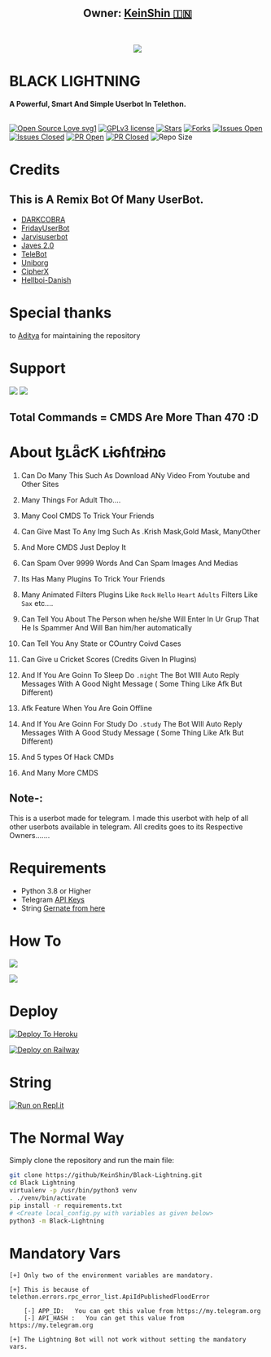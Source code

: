 
<h2 align="center"><b>Owner: <a href="https://telegram.dog/krish1303y">KeinShin 🇮🇳</a></b></h2>
<br>
<p align="center"><a href="https://t.me/lightning_support_group"><img src="https://telegra.ph/file/07d55d71944a852ac6d5e.jpg"></a></p> 
</p>
<h1>BLACK LIGHTNING</h1>
<b>A Powerful, Smart And Simple Userbot In Telethon.</b>
<br>
<br>

[![Open Source Love svg1](https://badges.frapsoft.com/os/v1/open-source.png?v=103)]( https://github.com/KeinShin/Black-Lightning)
[![GPLv3 license](https://img.shields.io/badge/License-GPLv3-blue.svg?&style=flat-square)]( https://github.com/KeinShin/Black-Lightning#copyright--license)
[![Stars](https://img.shields.io/github/stars/KeinShin/Black-Lightning?&style=flat-square)]( https://github.com/KeinShin/Black-Lightning/stargazers)
[![Forks](https://img.shields.io/github/forks/KeinShin/Black-Lightning?&style=flat-square)]( https://github.com/KeinShin/Black-Lightning/network/members)
[![Issues Open](https://img.shields.io/github/issues/KeinShin/Black-Lightning?&style=flat-square)]( https://github.com/KeinShin/Black-Lightning/issues)
[![Issues Closed](https://img.shields.io/github/issues-closed/KeinShin/Black-Lightning?&style=flat-square)]( https://github.com/KeinShin/Black-Lightning/issues?q=is:closed)
[![PR Open](https://img.shields.io/github/issues-pr/KeinShin/Black-Lightning?&style=flat-square)]( https://github.com/KeinShin/Black-Lightning/pulls)
[![PR Closed](https://img.shields.io/github/issues-pr-closed/KeinShin/Black-Lightning?&style=flat-square)]( https://github.com/KeinShin/Black-Lightning/pulls?q=is:closed)
![Repo Size](https://img.shields.io/github/repo-size/KeinShin/Black-Lightning?style=flat-square)
<br>


# Credits 
## This is A Remix Bot Of Many UserBot.
* [DARKCOBRA](https://github.com/DARK-COBRA/DARKCOBRA)
* [FridayUserBot](https://github.com/DevsExpo/FridayUserbot)
* [Jarvisuserbot](https://github.com/Jarvis-Works/JarvisUserbot)
* [Javes 2.0](https://github.com/Javes786/javes-2.0)
* [TeleBot](https://github.com/xditya/TeleBot)
* [Uniborg](https://github.com/SpEcHiDe/UniBorg)
* [CipherX](https://t.me/CipherXBot)
* [Hellboi-Danish](https://t.me/Hellboi-Danish)

# Special thanks
to [Aditya](https://github.com/Paramatin-OP) for maintaining the repository

# Support
<a href="https://t.me/Black_lightning_Channel"><img src="https://img.shields.io/badge/Join-Support%20Channel-red.svg?style=for-the-badge&logo=Telegram"></a>
<a href="https://t.me/lightning_support_group"><img src="https://img.shields.io/badge/Join-Support%20Group-blue.svg?style=for-the-badge&logo=Telegram"></a>

## Total Commands = CMDS Are More Than 470 :D
# About ɮʟǟƈᏦ ʟɨɢɦƭռɨռɢ

1. Can Do Many This Such As Download ANy Video From Youtube and Other Sites

2. Many Things For Adult Tho....

3. Many Cool CMDS To Trick Your Friends

4. Can Give Mast To Any Img Such As .Krish Mask,Gold Mask, ManyOther

5. And More CMDS Just Deploy It 

6. Can Spam Over 9999 Words And Can Spam Images And Medias

7. Its Has Many Plugins To Trick Your Friends 

8. Many  Animated Filters Plugins Like ```Rock``` ```Hello```  ```Heart```  ```Adults``` Filters Like ``Sax`` etc....

9. Can Tell You About The Person when he/she Will Enter In Ur Grup That He Is Spammer And Will Ban him/her automatically

10. Can Tell You Any State or COuntry Coivd Cases

11. Can Give u Cricket Scores (Credits Given In Plugins)

12. And If You Are Goinn To Sleep Do ```.night``` The Bot WIll Auto Reply Messages With A Good Night Message ( Some Thing Like Afk But Different)

13. Afk Feature When You Are Goin Offline

14. And If You Are Goinn For Study  Do ```.study``` The Bot WIll Auto Reply Messages With A Good Study Message ( Some Thing Like Afk But Different)

15. And 5 types Of Hack CMDs

16. And Many More CMDS 



## Note-: 

This is a userbot made for telegram. I made this userbot with help of all other userbots available in telegram. All credits goes to its Respective Owners.......

# Requirements 
* Python 3.8 or Higher
* Telegram [API Keys](https://my.telegram.org/apps)
* String [Gernate from here](https://repl.it/@Anmol10H/Lightning-Repl#main.py)


# How To

<a href="https://youtu.be/xfHcm_e92eQ"><img src="https://img.shields.io/badge/How%20To-Deploy-red.svg?logo=Youtube"></a>

<a href="https://app.gitbook.com/@poxsisofficial/s/blackBlack Lightning /"><img src="https://img.shields.io/badge/Read%20More-GitBook-red.svg"></a>

# Deploy

[![Deploy To Heroku](https://www.herokucdn.com/deploy/button.svg)](https://heroku.com/deploy?template=https://github.com/amin1383akh/Black-Lightning)

[![Deploy on Railway](https://railway.app/button.svg)](https://railway.app/new/template?template=https%3A%2F%2Fgithub.com%2FKeinShin%2FBlack-Lightning&envs=ALIVE_NAME%2CAPP_ID%2CAPI_HASH%2CSTRING_SESSION%2CCOMBINED_GROUP_ID%2CTG_BOT_TOKEN_BF_HER%2CTG_BOT_USER_NAME_BF_HER&ALIVE_NAMEDesc=Ur+Telegram+username+with+starts+with+@&APP_IDDesc=Get+this+value+from+my.telegram.org%21+Please+do+not+steal&API_HASHDesc=Get+this+value+from+my.telegram.org%21+Please+do+not+steal&STRING_SESSIONDesc=Get+this+value+by+running+python3+telesetup.py+locally+or+https%3A%2F%2Freplit.com%2F%40Paramatin%2FLightning-Repl%23main.py+online.&COMBINED_GROUP_IDDesc=This+is+all+in+one+group+id.+just+add+%40Missrose_bot+to+your+private+group+and+do+%2Fid&TG_BOT_TOKEN_BF_HERDesc=Needed+for+inline+buttons+maker.+Make+a+bot+at+http%3A%2F%2Ftelegram.dog%2FBotFather+and+get+the+token+of+your+bot.+Get+it+else+.help+won%27t+work.&TG_BOT_USER_NAME_BF_HERDesc=Needed+for+inline+buttons+maker.+Make+a+bot+at+http%3A%2F%2Ftelegram.dog%2FBotFather+and+get+the+username+of+your+bot.+Get+it+else+.help+won%27t+work)

# String

[![Run on Repl.it](https://repl.it/badge/github/KeinShin/Black-Lightning&theme=midnight-purple)](https://replit.com/@Paramatin/Lightning-Repl#main.py
)

# The Normal Way

Simply clone the repository and run the main file:
```sh
git clone https://github/KeinShin/Black-Lightning.git
cd Black Lightning 
virtualenv -p /usr/bin/python3 venv
. ./venv/bin/activate
pip install -r requirements.txt
# <Create local_config.py with variables as given below>
python3 -m Black-Lightning
```




# Mandatory Vars
```
[+] Only two of the environment variables are mandatory.

[+] This is because of telethon.errors.rpc_error_list.ApiIdPublishedFloodError

    [-] APP_ID:   You can get this value from https://my.telegram.org
    [-] API_HASH :   You can get this value from https://my.telegram.org
    
[+] The Lightning Bot will not work without setting the mandatory vars.
```
